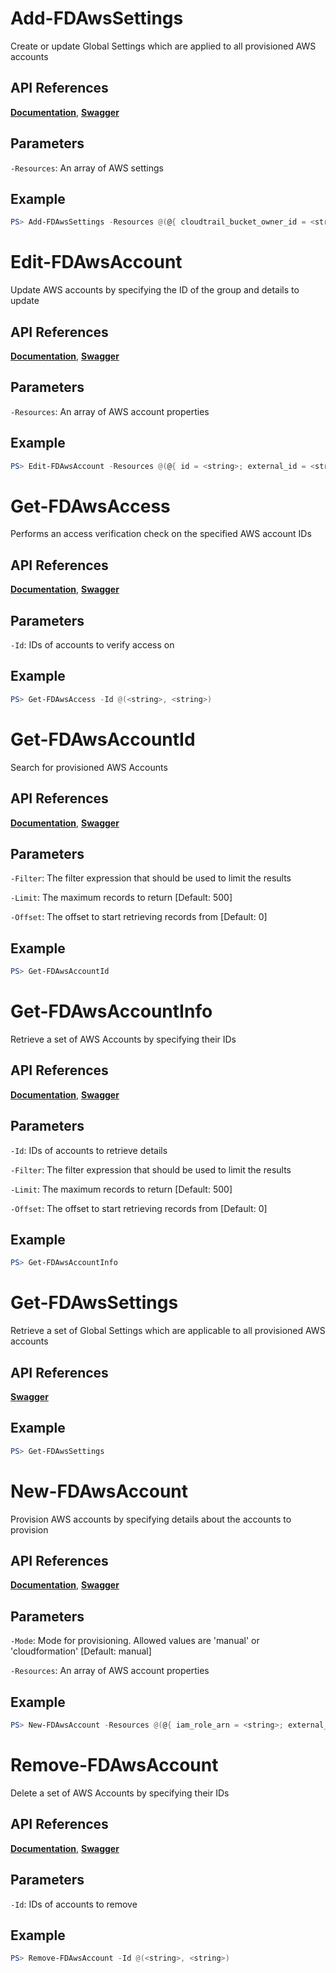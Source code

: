 # Add-FDAwsSettings
Create or update Global Settings which are applied to all provisioned AWS accounts

## API References
**[Documentation](https://falcon.crowdstrike.com/support/documentation/91/discover-for-aws-apis#set-and-update-global-settings)**, **[Swagger](https://assets.falcon.crowdstrike.com/support/api/swagger.html#/cloud-connect-aws/CreateOrUpdateAWSSettings)**

## Parameters

`-Resources`: An array of AWS settings

## Example
```powershell
PS> Add-FDAwsSettings -Resources @(@{ cloudtrail_bucket_owner_id = <string>; static_external_id = <string> })
```

# Edit-FDAwsAccount
Update AWS accounts by specifying the ID of the group and details to update

## API References
**[Documentation](https://falcon.crowdstrike.com/support/documentation/91/discover-for-aws-apis#update-aws-accounts)**, **[Swagger](https://assets.falcon.crowdstrike.com/support/api/swagger.html#/cloud-connect-aws/UpdateAWSAccounts)**

## Parameters

`-Resources`: An array of AWS account properties

## Example
```powershell
PS> Edit-FDAwsAccount -Resources @(@{ id = <string>; external_id = <string> })
```

# Get-FDAwsAccess
Performs an access verification check on the specified AWS account IDs

## API References
**[Documentation](https://falcon.crowdstrike.com/support/documentation/91/discover-for-aws-apis#verify-access-to-provisioned-aws-accounts)**, **[Swagger](https://assets.falcon.crowdstrike.com/support/api/swagger.html#/cloud-connect-aws/VerifyAWSAccountAccess)**

## Parameters

`-Id`: IDs of accounts to verify access on

## Example
```powershell
PS> Get-FDAwsAccess -Id @(<string>, <string>)
```

# Get-FDAwsAccountId
Search for provisioned AWS Accounts

## API References
**[Documentation](https://falcon.crowdstrike.com/support/documentation/91/discover-for-aws-apis#get-info-on-aws-accounts)**, **[Swagger](https://assets.falcon.crowdstrike.com/support/api/swagger.html#/cloud-connect-aws/QueryAWSAccountsForIDs)**

## Parameters

`-Filter`: The filter expression that should be used to limit the results

`-Limit`: The maximum records to return [Default: 500]

`-Offset`: The offset to start retrieving records from [Default: 0]

## Example
```powershell
PS> Get-FDAwsAccountId
```

# Get-FDAwsAccountInfo
Retrieve a set of AWS Accounts by specifying their IDs

## API References
**[Documentation](https://falcon.crowdstrike.com/support/documentation/91/discover-for-aws-apis#get-info-on-aws-accounts)**, **[Swagger](https://assets.falcon.crowdstrike.com/support/api/swagger.html#/cloud-connect-aws/GetAWSAccounts)**

## Parameters

`-Id`: IDs of accounts to retrieve details

`-Filter`: The filter expression that should be used to limit the results

`-Limit`: The maximum records to return [Default: 500]

`-Offset`: The offset to start retrieving records from [Default: 0]

## Example
```powershell
PS> Get-FDAwsAccountInfo
```

# Get-FDAwsSettings
Retrieve a set of Global Settings which are applicable to all provisioned AWS accounts

## API References
**[Swagger](https://assets.falcon.crowdstrike.com/support/api/swagger.html#/cloud-connect-aws/GetAWSSettings)**

## Example
```powershell
PS> Get-FDAwsSettings
```

# New-FDAwsAccount
Provision AWS accounts by specifying details about the accounts to provision

## API References
**[Documentation](https://falcon.crowdstrike.com/support/documentation/91/discover-for-aws-apis#enable-discover-for-aws-accounts)**, **[Swagger](https://assets.falcon.crowdstrike.com/support/api/swagger.html#/cloud-connect-aws/ProvisionAWSAccounts)**

## Parameters

`-Mode`: Mode for provisioning. Allowed values are 'manual' or 'cloudformation' [Default: manual]

`-Resources`: An array of AWS account properties

## Example
```powershell
PS> New-FDAwsAccount -Resources @(@{ iam_role_arn = <string>; external_id = <string> })
```

# Remove-FDAwsAccount
Delete a set of AWS Accounts by specifying their IDs

## API References
**[Documentation](https://falcon.crowdstrike.com/support/documentation/91/discover-for-aws-apis#delete-aws-accounts)**, **[Swagger](https://assets.falcon.crowdstrike.com/support/api/swagger.html#/cloud-connect-aws/DeleteAWSAccounts)**

## Parameters

`-Id`: IDs of accounts to remove

## Example
```powershell
PS> Remove-FDAwsAccount -Id @(<string>, <string>)
```